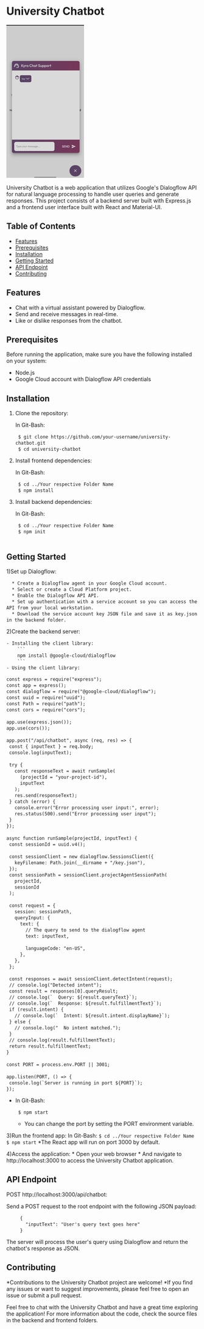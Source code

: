 # University Chatbot

![Chatbot App Screenshot](screenshot.png)

University Chatbot is a web application that utilizes Google's Dialogflow API for natural language processing to handle user queries and generate responses.
This project consists of a backend server built with Express.js and a frontend user interface built with React and Material-UI.

## Table of Contents

- [Features](#features)
- [Prerequisites](#prerequisites)
- [Installation](#installation)
- [Getting Started](#getting-started)
- [API Endpoint](#api-endpoint)
- [Contributing](#contributing)


## Features

- Chat with a virtual assistant powered by Dialogflow.
- Send and receive messages in real-time.
- Like or dislike responses from the chatbot.

## Prerequisites

Before running the application, make sure you have the following installed on your system:

- Node.js
- Google Cloud account with Dialogflow API credentials

## Installation

1. Clone the repository:

    In Git-Bash:
   ```
    $ git clone https://github.com/your-username/university-chatbot.git
    $ cd university-chatbot
   ``` 
3. Install frontend dependencies:
   
    In Git-Bash:
   ```
    $ cd ../Your respective Folder Name
    $ npm install
   ```
4. Install backend dependencies:

   In Git-Bash:
   ```
    $ cd ../Your respective Folder Name
    $ npm init
    
   
## Getting Started
   
  1)Set up Dialogflow:
  
      * Create a Dialogflow agent in your Google Cloud account.
      * Select or create a Cloud Platform project.
      * Enable the Dialogflow API API.
      * Set up authentication with a service account so you can access the API from your local workstation.
      * Download the service account key JSON file and save it as key.json in the backend folder.
      
  2)Create the backend server:
  
    - Installing the client library:
        ```
        npm install @google-cloud/dialogflow
        ```
    - Using the client library:
    
 ```
const express = require("express");
const app = express();
const dialogflow = require("@google-cloud/dialogflow");
const uuid = require("uuid");
const Path = require("path");
const cors = require("cors");

app.use(express.json());
app.use(cors());

app.post("/api/chatbot", async (req, res) => {
  const { inputText } = req.body;
  console.log(inputText);

  try {
    const responseText = await runSample(
      (projectId = "your-project-id"),
      inputText
    );
    res.send(responseText);
  } catch (error) {
    console.error("Error processing user input:", error);
    res.status(500).send("Error processing user input");
  }
});

async function runSample(projectId, inputText) {
  const sessionId = uuid.v4();

  const sessionClient = new dialogflow.SessionsClient({
    keyFilename: Path.join(__dirname + "/key.json"),
  });
  const sessionPath = sessionClient.projectAgentSessionPath(
    projectId,
    sessionId
  );

  const request = {
    session: sessionPath,
    queryInput: {
      text: {
        // The query to send to the dialogflow agent
        text: inputText,

        languageCode: "en-US",
      },
    },
  };

  const responses = await sessionClient.detectIntent(request);
  // console.log("Detected intent");
  const result = responses[0].queryResult;
  // console.log(`  Query: ${result.queryText}`);
  // console.log(`  Response: ${result.fulfillmentText}`);
  if (result.intent) {
    // console.log(`  Intent: ${result.intent.displayName}`);
  } else {
    // console.log("  No intent matched.");
  }
  // console.log(result.fulfillmentText);
  return result.fulfillmentText;
}

const PORT = process.env.PORT || 3001;

app.listen(PORT, () => {
  console.log(`Server is running in port ${PORT}`);
});

 ```
        
  - In Git-Bash:
    ```
     $ npm start
    ```
     * You can change the port by setting the PORT environment variable.

  3)Run the frontend app:
        In Git-Bash:
        ```
        $ cd ../Your respective Folder Name
        $ npm start
        ```
      *The React app will run on port 3000 by default.

  4)Access the application:
      * Open your web browser 
      * And navigate to http://localhost:3000 to access the University Chatbot application.

 ## API Endpoint
 
  POST http://localhost:3000/api/chatbot:
  
  Send a POST request to the root endpoint with the following JSON payload:
 ```
      {
        "inputText": "User's query text goes here"
      }
```
  The server will process the user's query using Dialogflow and return the chatbot's response as JSON.

 ## Contributing
 
  *Contributions to the University Chatbot project are welcome! 
  *If you find any issues or want to suggest improvements, please feel free to open an issue or submit a pull request.

Feel free to chat with the University Chatbot and have a great time exploring the application!
For more information about the code, check the source files in the backend and frontend folders.
